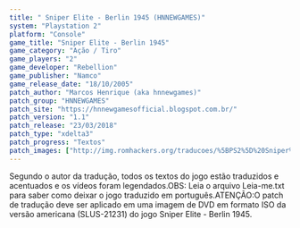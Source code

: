 ```yaml
---
title: " Sniper Elite - Berlin 1945 (HNNEWGAMES)"
system: "Playstation 2"
platform: "Console"
game_title: "Sniper Elite - Berlin 1945"
game_category: "Ação / Tiro"
game_players: "2"
game_developer: "Rebellion"
game_publisher: "Namco"
game_release_date: "18/10/2005"
patch_author: "Marcos Henrique (aka hnnewgames)"
patch_group: "HNNEWGAMES"
patch_site: "https://hnnewgamesofficial.blogspot.com.br/"
patch_version: "1.1"
patch_release: "23/03/2018"
patch_type: "xdelta3"
patch_progress: "Textos"
patch_images: ["http://img.romhackers.org/traducoes/%5BPS2%5D%20Sniper%20Elite%20-%20Berlin%201945%20-%20hnnewgames%20-%201.jpg","http://img.romhackers.org/traducoes/%5BPS2%5D%20Sniper%20Elite%20-%20Berlin%201945%20-%20hnnewgames%20-%202.jpg","http://img.romhackers.org/traducoes/%5BPS2%5D%20Sniper%20Elite%20-%20Berlin%201945%20-%20hnnewgames%20-%203.jpg"]
---
```

Segundo o autor da tradução, todos os textos do jogo estão traduzidos e acentuados e os vídeos foram legendados.OBS: Leia o arquivo Leia-me.txt para saber como deixar o jogo traduzido em português.ATENÇÃO:O patch de tradução deve ser aplicado em uma imagem de DVD em formato ISO da versão americana (SLUS-21231) do jogo Sniper Elite - Berlin 1945.
